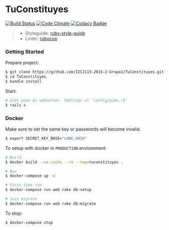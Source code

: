 # TuConstituyes
[![Build Status](https://travis-ci.org/IIC2113-2015-2-Grupo1/TuConstituyes.svg?branch=master)](https://travis-ci.org/IIC2113-2015-2-Grupo1/TuConstituyes) [![Code Climate](https://codeclimate.com/github/IIC2113-2015-2-Grupo1/TuConstituyes/badges/gpa.svg)](https://codeclimate.com/github/IIC2113-2015-2-Grupo1/TuConstituyes) [![Codacy Badge](https://api.codacy.com/project/badge/grade/623e1821a9804f0b84c1b46190b6aa15)](https://www.codacy.com/app/lopezjuripatricio/TuConstituyes)

> * Styleguide: [ruby-style-guide](https://github.com/bbatsov/ruby-style-guide)
> * Linter: [rubocop](https://github.com/bbatsov/rubocop)

### Getting Started

Prepare project:
```sh
$ git clone https://github.com/IIC2113-2015-2-Grupo1/TuConstituyes.git
$ cd TuConstituyes
$ bundle install
```

Start:
```sh
# Uses puma as webserver. Settings at 'config/puma.rb'
$ rails s
```

### Docker
Make sure to set the same key or passwords will become invalid.
```sh
$ export SECRET_KEY_BASE="LONG_HASH"
```

To setup with docker in `PRODUCTION` enviorement:
```sh
# Build
$ docker build --no-cache --rm --tag=tuconstituyes .

# Run
$ docker-compose up -d

# First time run
$ docker-compose run web rake db:setup

# Just migrate
$ docker-compose run web rake db:migrate
```

To stop:
```sh
$ docker-compose stop
```

